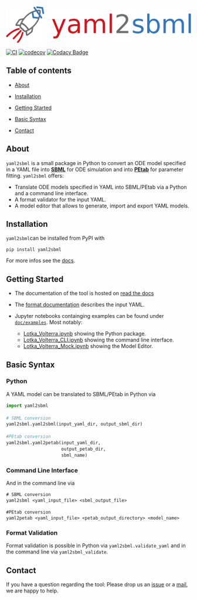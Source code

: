 ![yaml2sbml logo](https://github.com/yaml2sbml-dev/yaml2sbml/blob/master/doc/logo/logo_yaml2sbml_long.png?raw=true)

[![CI](https://github.com/yaml2sbml-dev/yaml2sbml/workflows/CI/badge.svg)](https://github.com/yaml2sbml-dev/yaml2sbml/actions)
[![codecov](https://codecov.io/gh/yaml2sbml-dev/yaml2sbml/branch/master/graph/badge.svg)](https://codecov.io/gh/yaml2sbml-dev/yaml2sbml)
[![Codacy Badge](https://app.codacy.com/project/badge/Grade/632acdc8d4ef4f50bf69892b8862fd24)](https://www.codacy.com/gh/yaml2sbml-dev/yaml2sbml/dashboard?utm_source=github.com&amp;utm_medium=referral&amp;utm_content=yaml2sbml-dev/yaml2sbml&amp;utm_campaign=Badge_Grade)

## Table of contents

* [About](#about)

* [Installation](#installation)

* [Getting Started](#getting-started)

* [Basic Syntax](#basic-syntax)

* [Contact](#contact)


## About

`yaml2sbml` is a small package in Python to convert an ODE model specified in a YAML file into 
[**SBML**](http://www.sbml.org/) for ODE simulation and into 
[**PEtab**](https://github.com/martamatos/yaml2sbml) for parameter fitting. `yaml2sbml` offers:

* Translate ODE models specified in YAML into SBML/PEtab via a Python and a command line interface.
* A format validator for the input YAML.
* A model editor that allows to generate, import and export YAML models.

## Installation

`yaml2sbml`can be installed from PyPI with

```shell
pip install yaml2sbml
```
For more infos see the [docs](https://yaml2sbml.readthedocs.io/en/latest/).

## Getting Started

* The documentation of the tool is hosted on [read the docs](https://yaml2sbml.readthedocs.io/en/latest/)
* The [format documentation](https://github.com/yaml2sbml-dev/yaml2sbml/blob/main/doc/format_specification.rst) describes the input YAML. 

* Jupyter notebooks containging examples can be found under [`doc/examples`](https://github.com/yaml2sbml-dev/yaml2sbml/tree/main/doc/examples).  Most notably:
    * [Lotka_Volterra.ipynb](https://github.com/yaml2sbml-dev/yaml2sbml/tree/main/doc/examples/Lotka_Volterra/Lotka_Volterra_python/Lotka_Volterra.ipynb) showing the Python package.
    * [Lotka_Volterra_CLI.ipynb](https://github.com/yaml2sbml-dev/yaml2sbml/tree/main/doc/examples/Lotka_Volterra/Lotka_Volterra_CLI/Lotka_Volterra_CLI.ipynb) showing the command line interface.
    * [Lotka_Volterra_Mock.ipynb](https://github.com/yaml2sbml-dev/yaml2sbml/tree/main/doc/examples/Lotka_Volterra/Lotka_Volterra_Model_Editor/Lotka_Volterra_Model_Editor.ipynb) showing the Model Editor.

## Basic Syntax

### Python

A YAML model can be translated to SBML/PEtab in Python via
```python
import yaml2sbml

# SBML conversion
yaml2sbml.yaml2sbml(input_yaml_dir, output_sbml_dir)

#PEtab conversion
yaml2sbml.yaml2petab(input_yaml_dir, 
                     output_petab_dir,
                     sbml_name)
```
### Command Line Interface

And in the command line via 
```shell
# SBML conversion
yaml2sbml <yaml_input_file> <sbml_output_file>

#PEtab conversion
yaml2petab <yaml_input_file> <petab_output_directory> <model_name>
```

### Format Validation

Format validation is possible in Python via `yaml2sbml.validate_yaml` and in the command line via `yaml2sbml_validate`.

## Contact
If you have a question regarding the tool: Please drop us an [issue](https://github.com/yaml2sbml-dev/yaml2sbml/issues/new) or a [mail](mailto:jakob.vanhoefer@uni-bonn.de), we are happy to help.
